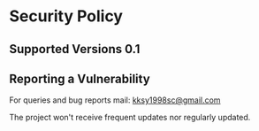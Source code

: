 # Security Policy

## Supported Versions 0.1

## Reporting a Vulnerability

For queries and bug reports mail: kksy1998sc@gmail.com

The project won't receive frequent updates nor regularly updated.
